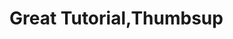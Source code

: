 <!DOCTYPE html>
<html>
  <head>
    <meta charset="utf-8">
    <title>Message</title>
  </head>
  <body>
    <h1>Great Tutorial,Thumbsup</p>
  </body>
</html>
